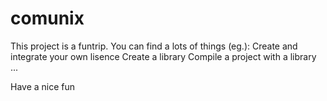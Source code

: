 # comunix
This project is a funtrip.
You can find a lots of things (eg.):
 Create and integrate your own lisence
 Create a library
 Compile a project with a library
 ...

Have a nice fun
